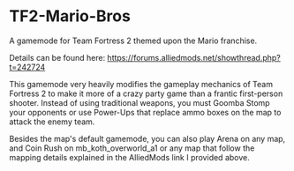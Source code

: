 # TF2-Mario-Bros
A gamemode for Team Fortress 2 themed upon the Mario franchise.

Details can be found here: https://forums.alliedmods.net/showthread.php?t=242724

This gamemode very heavily modifies the gameplay mechanics of Team Fortress 2 to make it more of a crazy party game than a frantic first-person shooter. Instead of using traditional weapons, you must Goomba Stomp your opponents or use Power-Ups that replace ammo boxes on the map to attack the enemy team.

Besides the map's default gamemode, you can also play Arena on any map, and Coin Rush on mb_koth_overworld_a1 or any map that follow the mapping details explained in the AlliedMods link I provided above.
